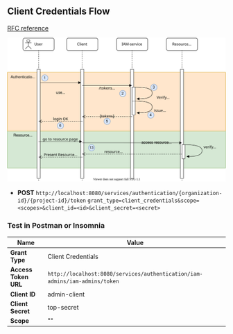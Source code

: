 ## Client Credentials Flow
[RFC reference](https://tools.ietf.org/html/rfc6749#section-1.3.4)

![flow](134_client-credentials-flow.svg)

* __POST__ ``http://localhost:8080/services/authentication/{organization-id}/{project-id}/token``
  ``grant_type=client_credentials&scope=<scopes>&client_id=<id>&client_secret=<secret>``

### Test in Postman or Insomnia
| Name                 | Value                                                                               |
|----------------------|-------------------------------------------------------------------------------------|
| __Grant Type__       | Client Credentials                                                                  | 
| __Access Token URL__ | ```http://localhost:8080/services/authentication/iam-admins/iam-admins/token```     |
| __Client ID__        | admin-client                                                                        | 
| __Client Secret__    | top-secret                                                                          | 
| __Scope__            | ""                                                                                  |  
